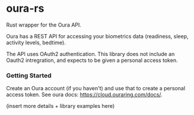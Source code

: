 oura-rs
==

Rust wrapper for the Oura API.

Oura has a REST API for accessing your biometrics data (readiness, sleep, activity levels, bedtime).

The API uses OAuth2 authentication. This library does not include an Oauth2 intregration, and expects to be given a personal access token.

### Getting Started

Create an Oura account (if you haven't) and use that to create a personal access token. See oura docs:  https://cloud.ouraring.com/docs/.

(insert more details + library examples here)